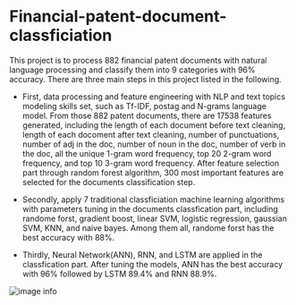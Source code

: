 # Financial-patent-document-classficiation
This project is to process 882 financial patent documents with natural language processing and classify them into 9 categories with 96% accuracy. There are three main steps in this project listed in the following. 

- First, data processing and feature engineering with NLP and text topics modeling skills set, such as Tf-IDF, postag and N-grams language model. From those 882 patent documents, there are 17538 features generated, including the length of each document before text cleaning, length of each docoment after text cleaning, number of punctuations, number of adj in the doc, number of noun in the doc, number of verb in the doc, all the unique 1-gram word frequency, top 20 2-gram word frequency, and top 10 3-gram word frequency. After feature selection part through random forest algorithm, 300 most important features are selected for the documents classification step. 

- Secondly, apply 7 traditional classficiation machine learning algorithms with parameters tuning in the documents classfication part, including randome forst, gradient boost, linear SVM, logistic regression, gaussian SVM, KNN, and naive bayes. Among them all, randome forst has the best accuracy with 88%.   

- Thirdly, Neural Network(ANN), RNN, and LSTM are applied in the classfication part. After tuning the models, ANN has the best accuracy with 96% followed by LSTM 89.4% and RNN 88.9%. 

![image info](C:/Users/lzhan41/Pictures/financial.png)
